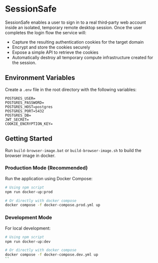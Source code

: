 # SessionSafe

SessionSafe enables a user to sign in to a real third‑party web account inside an isolated, temporary remote desktop session. Once the user completes the login flow the service will:

*   Capture the resulting authentication cookies for the target domain
*   Encrypt and store the cookies securely
*   Expose a simple API to retrieve the cookies
*   Automatically destroy all temporary compute infrastructure created for the session.

## Environment Variables

Create a `.env` file in the root directory with the following variables:

```
POSTGRES_USER=
POSTGRES_PASSWORD=
POSTGRES_HOST=postgres
POSTGRES_PORT=5432
POSTGRES_DB=
JWT_SECRET=
COOKIE_ENCRYPTION_KEY=
```

## Getting Started

Run `build-browser-image.bat` or `build-browser-image.sh` to build the browser image in docker.

### Production Mode (Recommended)

Run the application using Docker Compose:

```bash
# Using npm script
npm run docker-up:prod

# Or directly with docker compose
docker compose -f docker-compose.prod.yml up
```

### Development Mode

For local development:

```bash
# Using npm script
npm run docker-up:dev

# Or directly with docker compose
docker compose -f docker-compose.dev.yml up
``